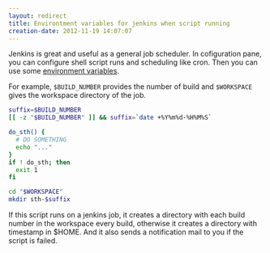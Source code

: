 ```yaml
---
layout: redirect
title: Environtment variables for jenkins when script running
creation-date: 2012-11-19 14:07:07
---
```

Jenkins is great and useful as a general job scheduler.
In cofiguration pane, you can configure shell script runs and scheduling like cron.
Then you can use some [environment variables][envvars].

[envvars]: https://wiki.jenkins-ci.org/display/JENKINS/Building+a+software+project#Buildingasoftwareproject-JenkinsSetEnvironmentVariables


For example, `$BUILD_NUMBER` provides the number of build and `$WORKSPACE` gives the workspace directory of the job.

```bash
suffix=$BUILD_NUMBER
[[ -z "$BUILD_NUMBER" ]] && suffix=`date +%Y%m%d-%H%M%S`

do_sth() {
  # DO SOMETHING
  echo "..."
}
if ! do_sth; then
  exit 1
fi

cd "$WORKSPACE"
mkdir sth-$suffix
```

If this script runs on a jenkins job, it creates a directory with each build number in the workspace every build,
otherwise it creates a directory with timestamp in $HOME.
And it also sends a notification mail to you if the script is failed.
